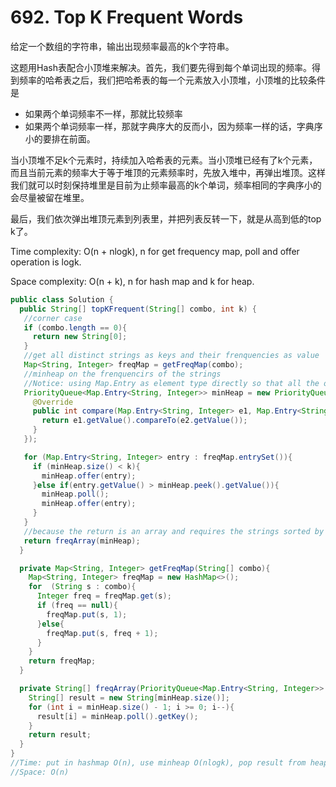 # 692. Top K Frequent Words

给定一个数组的字符串，输出出现频率最高的k个字符串。

这题用Hash表配合小顶堆来解决。首先，我们要先得到每个单词出现的频率。得到频率的哈希表之后，我们把哈希表的每一个元素放入小顶堆，小顶堆的比较条件是
+ 如果两个单词频率不一样，那就比较频率
+ 如果两个单词频率一样，那就字典序大的反而小，因为频率一样的话，字典序小的要排在前面。

当小顶堆不足k个元素时，持续加入哈希表的元素。当小顶堆已经有了k个元素，而且当前元素的频率大于等于堆顶的元素频率时，先放入堆中，再弹出堆顶。这样我们就可以时刻保持堆里是目前为止频率最高的k个单词，频率相同的字典序小的会尽量被留在堆里。

最后，我们依次弹出堆顶元素到列表里，并把列表反转一下，就是从高到低的top k了。

Time complexity: O(n + nlogk), n for get frequency map, poll and offer operation is logk.

Space complexity: O(n + k), n for hash map and k for heap.

```java
public class Solution {
  public String[] topKFrequent(String[] combo, int k) {
   //corner case
   if (combo.length == 0){
     return new String[0];
   }
   //get all distinct strings as keys and their frenquencies as value
   Map<String, Integer> freqMap = getFreqMap(combo);
   //minheap on the frenquencirs of the strings
   //Notice: using Map.Entry as element type directly so that all the operations are mostly efficient
   PriorityQueue<Map.Entry<String, Integer>> minHeap = new PriorityQueue<>(k, new Comparator<Map.Entry<String, Integer>>(){
     @Override
     public int compare(Map.Entry<String, Integer> e1, Map.Entry<String, Integer> e2){
       return e1.getValue().compareTo(e2.getValue());
     }
   });

   for (Map.Entry<String, Integer> entry : freqMap.entrySet()){
     if (minHeap.size() < k){
       minHeap.offer(entry);
     }else if(entry.getValue() > minHeap.peek().getValue()){
       minHeap.poll();
       minHeap.offer(entry);
     }
   }
   //because the return is an array and requires the strings sorted by frenquencies, use helper method
   return freqArray(minHeap);
  }

  private Map<String, Integer> getFreqMap(String[] combo){
    Map<String, Integer> freqMap = new HashMap<>();
    for  (String s : combo){
      Integer freq = freqMap.get(s);
      if (freq == null){
        freqMap.put(s, 1);
      }else{
        freqMap.put(s, freq + 1);
      }
    }
    return freqMap;
  }

  private String[] freqArray(PriorityQueue<Map.Entry<String, Integer>> minHeap){
    String[] result = new String[minHeap.size()];
    for (int i = minHeap.size() - 1; i >= 0; i--){
      result[i] = minHeap.poll().getKey();
    }
    return result;
  }
}
//Time: put in hashmap O(n), use minheap O(nlogk), pop result from heap O(klogk)
//Space: O(n)

```